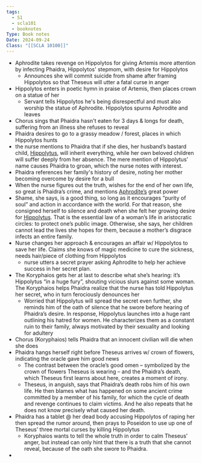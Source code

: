 ```yaml
---
tags:
  - S1
  - scla101
  - booknotes
Type: Book notes
Date: 2024-09-24
Class: "[[SCLA 10100]]"
---
```

- Aphrodite takes revenge on Hippolytos for giving Artemis more attention by infecting Phaidra, Hippolytos' stepmom, with desire for Hippolytos
	- Announces she will commit suicide from shame after framing Hippolytos so that Theseus will utter a fatal curse in anger
- Hippolytos enters in poetic hymn in praise of Artemis, then places crown on a statue of her 
	- Servant tells Hippolytos he's being disrespectful and must also worship the statue of Aphrodite. Hippolytos spurns Aphrodite and leaves 
- Chorus sings that Phaidra hasn't eaten for 3 days & longs for death, suffering from an illness she refuses to reveal
- Phaidra desires to go to a grassy meadow / forest, places in which Hippolytos hunts
- the nurse mentions to Phaidra that if she dies, her husband’s bastard child, [Hippolytus](https://www.litcharts.com/lit/hippolytus/characters/hippolytus), will inherit everything, while her own beloved children will suffer deeply from her absence. The mere mention of Hippolytus’ name causes Phaidra to groan, which the nurse notes with interest.
- Phaidra references her family's history of desire, noting her mother becoming overcome by desire for a bull
- When the nurse figures out the truth, wishes for the end of her own life, so great is Phaidra’s crime, and mentions [Aphrodite’s](https://www.litcharts.com/lit/hippolytus/characters/aphrodite) great power
- Shame, she says, is a good thing, so long as it encourages “purity of soul” and action in accordance with the world. For that reason, she consigned herself to silence and death when she felt her growing desire for [Hippolytus](https://www.litcharts.com/lit/hippolytus/characters/hippolytus). That is the essential law of a woman’s life in aristocratic circles: to protect one’s public image. Otherwise, she says, her children cannot lead the lives she hopes for them, because a mother’s disgrace infects an entire family.
- Nurse changes her approach & encourages an affair w/ Hippolytos to save her life. Claims she knows of magic medicine to cure the sickness, needs hair/piece of clothing from Hippolytos
	- nurse utters a secret prayer asking Aphrodite to help her achieve success in her secret plan.
- The Koryphaios gets her at last to describe what she’s hearing: it’s Hippolytus “in a huge fury”, shouting vicious slurs against some woman. The Koryphaios helps Phaidra realize that the nurse has told Hippolytus her secret, who in turn ferociously denounces her
	- Worried that Hippolytus will spread the secret even further, she reminds him of the oath of silence that he swore before hearing of Phaidra’s desire. In response, Hippolytus launches into a huge rant outlining his hatred for women. He characterizes them as a constant ruin to their family, always motivated by their sexuality and looking for adultery
- Chorus (Koryphaios) tells Phaidra that an innocent civilian will die when she does
- Phaidra hangs herself right before Theseus arrives w/ crown of flowers, indicating the oracle gave him good news
	- The contrast between the oracle’s good omen – symbolized by the crown of flowers Theseus is wearing – and the Phaidra’s death, which Theseus first learns about here, creates a moment of irony.
	- Theseus, in anguish, says that Phaidra’s death robs him of his own life. He then blames what has happened on some ancient crime committed by a member of his family, for which the cycle of death and revenge continues to claim victims. And he also repeats that he does not know precisely what caused her death.
- Phaidra has a tablet @ her dead body accusing Hippolytos of raping her then spread the rumor around, then prays to Poseidon to use up one of Theseus’ three mortal curses by killing Hippolytus
	- Koryphaios wants to tell the whole truth in order to calm Theseus’ anger, but instead can only hint that there is a truth that she cannot reveal, because of the oath she swore to Phaidra.
- 